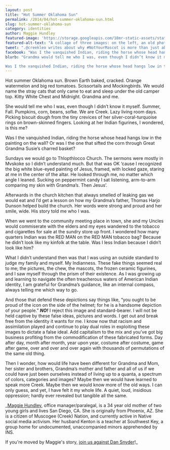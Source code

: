 ```yaml
---
layout: post
title: "Hot Summer Oklahoma Sun"
permalink: /2014/04/hot-summer-oklahoma-sun.html
slug: hot-summer-oklahoma-sun
category: identities
author: Maggie Hundley
featured-image: 'https://storage.googleapis.com/18mr-static-assets/static/images/featured/2014-04-13-hot-summer-oklahoma-sun.png'
featured-alt-text: "A collage of three images: on the left, an old photograph of a young Native American woman in a white shirt, dark skirt, and tie. On the top right, a pair of women, one older and one younger, standing in a field, hugging. On the bottom right, a woman in a t-shirt and shorts holding a very young baby."
tweet: ".@creekleo writes about why #NotYourMascot is more than just about sports teams: "
facebook: "Was I the vanquished Indian, riding the horse whose head hangs low in the painting on the wall? Or was I the one that sifted the corn through Great Grandma Susie’s charred basket?"
blurb: "Grandma would tell me who I was, even though I didn’t know it myself. Summer, Fall. Pumpkins, corn, beans, sofke. We are Creek. Lazy living room days. Picking biscuit dough from the tiny crevices of her silver-coral-turquoise rings on brown-skinned fingers. Looking at her Indian figurines, I wondered, is this me?

Was I the vanquished Indian, riding the horse whose head hangs low in the painting on the wall? Or was I the one that sifted the corn through Great Grandma Susie’s charred basket?"
---
```


Hot summer Oklahoma sun. Brown Earth baked, cracked. Orange watermelon and big red tomatoes. Scissortails and Mockingbirds. We would name the stray cats that only came to eat and sleep under the old camper top. Kitty White Chest and Midnight. Grandma and me.

She would tell me who I was, even though I didn’t know it myself. Summer, Fall. Pumpkins, corn, beans, sofke. We are Creek. Lazy living room days. Picking biscuit dough from the tiny crevices of her silver-coral-turquoise rings on brown-skinned fingers. Looking at her Indian figurines, I wondered, is this me?

Was I the vanquished Indian, riding the horse whose head hangs low in the painting on the wall? Or was I the one that sifted the corn through Great Grandma Susie’s charred basket?

Sundays we would go to Thlopthlocco Church. The sermons were mostly in Mvskoke so I didn’t understand much. But that was OK ‘cause I recognized the big white blue-eyed painting of Jesus, framed, with locked gaze, staring at me in the center of the altar. He looked through me, no matter which angle I leaned. Sucking on peppermint candy I sat listening, arm-to-arm comparing my skin with Grandma’s. Then Jesus’.

Afterwards in the church kitchen that always smelled of leaking gas we would eat and I’d get a lesson on how my Grandma’s father, Thomas Harjo Dunson helped build the church. Her words were strong and proud and her smile, wide. His story told me who I was.

When we went to the community meeting place in town, she and my Uncles would commiserate with the elders and my eyes wandered to the tobacco and cigarettes for sale at the sundry store up front. I wondered how many quarters Indian was the RED MAN on the RED MAN tobacco bag? Because he didn’t look like my kinfolk at the table. Was I less Indian because I didn’t look like him?

What I didn’t understand then was that I was using an outside standard to judge my family and myself. My Indianness. These fake things seemed real to me; the pictures, the chew, the mascots, the frozen ceramic figurines, and I saw myself through the prism of their existence. As I was growing up and learning to navigate the often treacherous waters of American Indian identity, I am grateful for Grandma’s guidance, like an internal compass, always telling me which way to go.

And those that defend these depictions say things like, “you ought to be proud of the icon on the side of the helmet; for he is a handsome depiction of your people.” ___NO!___ I reject this image and standard-bearer. I will not be held captive by these false ideas, pictures and words. I get out and break free from the identity it wants for me. I know now that racism and assimilation played and continue to play dual roles in exploiting these images to dictate a false ideal. Add capitalism to the mix and you’ve got big business profiting from the commodification of these fabricated forms. Day after day, month after month, year upon year, costume after costume, game after game, over and over and over again with thousands of permutations of the same old thing.

Then I wonder, how would life have been different for Grandma and Mom, her sister and brothers, Grandma’s mother and father and all of us if we could have just been ourselves instead of living up to a quanta, a spectrum of colors, categories and images? Maybe then we would have learned to speak more Creek. Maybe then we would know more of the old ways. I can only guess, and yet, I have felt it my whole life. A quiet, loud, insidious oppression; hardly ever revealed but tangible all the same.

_[Maggie Hundley](http://twitter.com/creekleo), office manager/paralegal, is a 34 year old mother of two young girls and lives San Diego, CA. She is originally from Phoenix, AZ. She is a citizen of Muscogee (Creek) Nation, and currently active in Native social media activism. Her husband Kenton is a teacher at Southwest Key, a group home for undocumented, unaccompanied minors apprehended by INS.

If you're moved by Maggie's story, [join us against Dan Snyder](http://bit.ly/1jF6lKG)!_